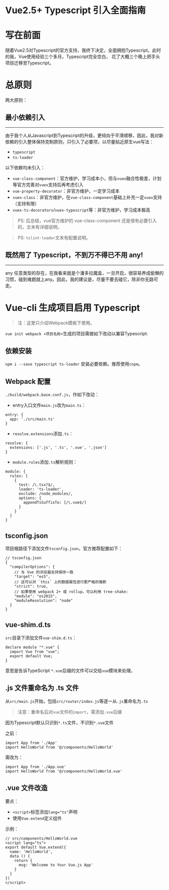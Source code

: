 
# Vue2.5+ Typescript 引入全面指南

# 写在前面

随着Vue2.5对Typescript的官方支持，我终下决定，全面拥抱Typescript。此时的我，Vue使用经验三个多月，Typescript完全空白，
花了大概三个晚上把手头项目迁移至Typescript。

# 总原则

两大原则：

## 最小依赖引入
---

由于我个人从Javascript到Typescript的升级，更倾向于平滑顺移，因此，我对新依赖的引入整体保持克制原则，只引入了必要项，以尽量贴近原生vue写法：
- `typescript`
- `ts-loader`

以下依赖均未引入：
- `vue-class-component`：官方维护，学习成本小，但与`vuex`融合性极差，计划等官方完善对`vuex`支持后再考虑引入
- `vue-property-decorator`：非官方维护，一定学习成本
- `vuex-class`：非官方维护，在`vue-class-component`基础上补充一定`vuex`支持（支持有限）
- `vuex-ts-decorators`/`vuex-typescript`等：非官方维护，学习成本极高

> PS: 后总结，vue官方维护的 vue-class-component 还是很有必要引入的，文末有详细说明。

> PS: `tslint-loader`文末有配置说明。

## 既然用了 Typescript，不到万不得已不用 any!
---

any 任意类型的存在，在我看来就是个潘多拉魔盒，一旦开启，很容易养成偷懒的习惯，碰到难题就上any。因此，我的建议是，尽量不要去碰它，除非你无路可走。

# Vue-cli 生成项目启用 Typescript

> 注：这里只介绍Webpack模板下使用。

`vue init webpack <项目名称>`生成的项目需做如下改动以兼容Typescript:

## 依赖安装

`npm i --save typescript ts-loader` 安装必要依赖。推荐使用`cnpm`。

## Webpack 配置

`./build/webpack.base.conf.js`，作如下改动：

- entry入口文件`main.js`改为`main.ts`：
```
entry: {
  app: './src/main.ts'
}
```

- `resolve.extensions`添加`.ts`：
```
resolve: {
  extensions: ['.js', '.ts', '.vue', '.json']
}
```

- `module.rules`添加`.ts`解析规则：
```
module: {
  rules: [
    {
      test: /\.tsx?$/,
      loader: 'ts-loader',
      exclude: /node_modules/,
      options: {
        appendTsSuffixTo: [/\.vue$/]
      }
    }
  ]
}
```

## tsconfig.json

项目根路径下添加文件`tsconfig.json`，官方推荐配置如下：
```
// tsconfig.json
{
  "compilerOptions": {
    // 与 Vue 的浏览器支持保持一致
    "target": "es5",
    // 这可以对 `this` 上的数据属性进行更严格的推断
    "strict": true,
    // 如果使用 webpack 2+ 或 rollup，可以利用 tree-shake:
    "module": "es2015",
    "moduleResolution": "node"
  }
}
```

## vue-shim.d.ts

`src`目录下添加文件`vue-shim.d.ts`：
```
declare module "*.vue" {
  import Vue from "vue";
  export default Vue;
}
```

意思是告诉TypeScript `*.vue`后缀的文件可以交给`vue`模块来处理。

## .js 文件重命名为 .ts 文件

从`src/main.js`开始，包括`src/router/index.js`等逐一从`.js`重命名为`.ts`

> 注意：重命名后对`vue`文件的`import`，需添加`.vue`后缀

因为Typescript默认只识别`*.ts`文件，不识别`*.vue`文件

之前：

```
import App from './App'
import HelloWorld from '@/components/HelloWorld'
```

需改为：
```
import App from './App.vue'
import HelloWorld from '@/components/HelloWorld.vue'
```

## .vue 文件改造

要点：
* `<script>`标签添加`lang="ts"`声明
* 使用`Vue.extend`定义组件

示例：
```
// src/components/HelloWorld.vue
<script lang="ts">
export default Vue.extend({
  name: 'HelloWorld',
  data () {
    return {
      msg: 'Welcome to Your Vue.js App'
    }
  }
})
</script>
```
